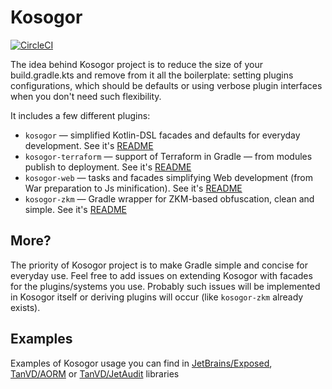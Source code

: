 # Kosogor

[![CircleCI](https://circleci.com/gh/TanVD/kosogor.svg?style=svg)](https://circleci.com/gh/TanVD/kosogor)

The idea behind Kosogor project is to reduce the size  of your build.gradle.kts and remove from it all the boilerplate: 
setting plugins configurations, which should be defaults or using verbose plugin interfaces when you don't need such flexibility.

It includes a few different plugins:
* `kosogor` &mdash; simplified Kotlin-DSL facades and defaults for everyday development. See it's [README](https://github.com/TanVD/kosogor/blob/master/kosogor)
* `kosogor-terraform` &mdash; support of Terraform in Gradle — from modules publish to deployment. See it's [README](https://github.com/TanVD/kosogor/blob/master/kosogor-terraform)
* `kosogor-web` &mdash; tasks and facades simplifying Web development (from War preparation to Js minification). See it's [README](https://github.com/TanVD/kosogor/blob/master/kosogor-web)
* `kosogor-zkm` &mdash; Gradle wrapper for ZKM-based obfuscation, clean and simple.  See it's [README](https://github.com/TanVD/kosogor/blob/master/kosogor-zkm)

## More?

The priority of Kosogor project is to make Gradle simple and concise for everyday use. Feel free to add issues on extending
Kosogor with facades for the plugins/systems you use. Probably such issues will be implemented in Kosogor itself
or deriving plugins will occur (like `kosogor-zkm` already exists).

## Examples

Examples of Kosogor usage you can find in [JetBrains/Exposed](https://github.com/Jetbrains/Exposed), [TanVD/AORM](https://github.com/TanVD/AORM) or [TanVD/JetAudit](https://github.com/TanVD/JetAudit) libraries
